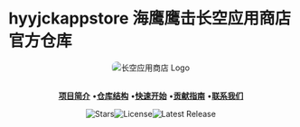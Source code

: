 # hyyjckappstore 海鹰鹰击长空应用商店官方仓库
<div align="center"><img src="https://via.placeholder.com/200x80?text=长空应用商店" alt="长空应用商店 Logo" style="border-radius: 8px; margin-bottom: 16px;"><p align="center"><a href="#-项目简介"><strong>项目简介</strong></a> •<a href="#-仓库结构"><strong>仓库结构</strong></a> •<a href="#-快速开始"><strong>快速开始</strong></a> •<a href="#-贡献指南"><strong>贡献指南</strong></a> •<a href="#-联系我们"><strong>联系我们</strong></a></p><p align="center"><img src="https://img.shields.io/github/stars/your-org/changkong-app-store?style=flat-square" alt="Stars"><img src="https://img.shields.io/github/license/your-org/changkong-app-store?style=flat-square" alt="License"><img src="https://img.shields.io/github/release/your-org/changkong-app-store?style=flat-square" alt="Latest Release"></p></div>
